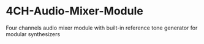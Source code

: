 # 4CH-Audio-Mixer-Module
Four channels audio mixer module with built-in reference tone generator for modular synthesizers
